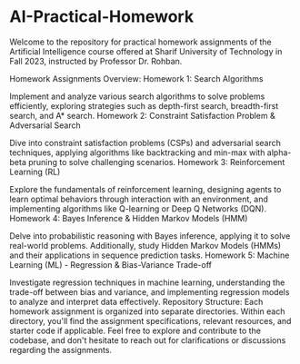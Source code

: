 # AI-Practical-Homework
Welcome to the repository for practical homework assignments of the Artificial Intelligence course offered at Sharif University of Technology in Fall 2023, instructed by Professor Dr. Rohban.

Homework Assignments Overview:
Homework 1: Search Algorithms

Implement and analyze various search algorithms to solve problems efficiently, exploring strategies such as depth-first search, breadth-first search, and A* search.
Homework 2: Constraint Satisfaction Problem & Adversarial Search

Dive into constraint satisfaction problems (CSPs) and adversarial search techniques, applying algorithms like backtracking and min-max with alpha-beta pruning to solve challenging scenarios.
Homework 3: Reinforcement Learning (RL)

Explore the fundamentals of reinforcement learning, designing agents to learn optimal behaviors through interaction with an environment, and implementing algorithms like Q-learning or Deep Q Networks (DQN).
Homework 4: Bayes Inference & Hidden Markov Models (HMM)

Delve into probabilistic reasoning with Bayes inference, applying it to solve real-world problems. Additionally, study Hidden Markov Models (HMMs) and their applications in sequence prediction tasks.
Homework 5: Machine Learning (ML) - Regression & Bias-Variance Trade-off

Investigate regression techniques in machine learning, understanding the trade-off between bias and variance, and implementing regression models to analyze and interpret data effectively.
Repository Structure:
Each homework assignment is organized into separate directories.
Within each directory, you'll find the assignment specifications, relevant resources, and starter code if applicable.
Feel free to explore and contribute to the codebase, and don't hesitate to reach out for clarifications or discussions regarding the assignments.
